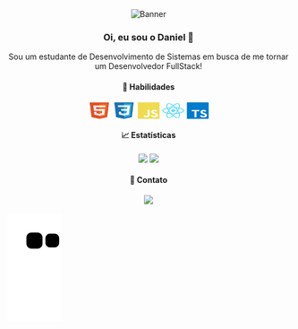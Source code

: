 
<div align="center">
  <img src="https://github.com/DanielBorbafs/assets/blob/main/gifsasuke.gif" alt="Banner">
</div>
<h3 align="center">Oi, eu sou o Daniel 👋</h3>
<p align="center">
  Sou um estudante de Desenvolvimento de Sistemas em busca de me tornar um Desenvolvedor FullStack!
</p>
<h4 align="center"> 🚀 Habilidades</h4>
<p align="center">
  <img align="center" height="30" width="40" alt="html-icon" src="https://raw.githubusercontent.com/devicons/devicon/master/icons/html5/html5-original.svg">
  <img align="center" height="30" width="40" alt="css-icon" src="https://raw.githubusercontent.com/devicons/devicon/master/icons/css3/css3-original.svg">
  <img align="center" height="30" width="40" alt="js-icon"  src="https://raw.githubusercontent.com/devicons/devicon/master/icons/javascript/javascript-plain.svg">
  <img align="center" height="30" width="40" alt="react-icon" src="https://raw.githubusercontent.com/devicons/devicon/master/icons/react/react-original.svg">
  <img align="center" height="30" width="40" alt="react-icon" src="https://raw.githubusercontent.com/devicons/devicon/master/icons/typescript/typescript-original.svg">
  
</p>
<h4 align="center"> 📈 Estatísticas</h4>
<div align="center">
  <img height="159em" src="https://github-readme-stats.vercel.app/api?username=DanielBorbafs&theme=midnight-purple&show_icons=true"/>
  <img height="160em" src="https://github-readme-stats.vercel.app/api/top-langs/?username=DanielBorbafs&layout=compact&langs_count=16&theme=midnight-purple"/>
</div>
<h4 align="center"> 💼 Contato</h4>
<p align="center">
   <a href = "mailto:dev.danielborba@gmail.com"><img src="https://img.shields.io/badge/-Gmail-%23333?style=for-the-badge&logo=gmail&logoColor=white" target="_blank"></a>
</p>



![Snake animation](https://github.com/DanielBorbafs/DanielBorbafs/blob/output/github-contribution-grid-snake.svg)
